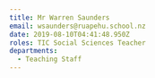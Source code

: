 ```yaml
---
title: Mr Warren Saunders
email: wsaunders@ruapehu.school.nz
date: 2019-08-10T04:41:48.950Z
roles: TIC Social Sciences Teacher
departments:
  - Teaching Staff
---
```


